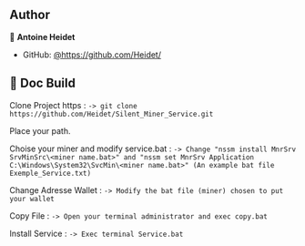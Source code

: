 ## Author
👤 **Antoine Heidet** 
* GitHub: [@https:\/\/github.com\/Heidet\/](https://github.com/Heidet)


## 📝 Doc Build 
Clone Project https :
```-> git clone https://github.com/Heidet/Silent_Miner_Service.git```

Place your path.

Choise your miner and modify service.bat :
```-> Change "nssm install MnrSrv SrvMinSrc\<miner name.bat>" and "nssm set MnrSrv Application C:\Windows\System32\SvcMin\<miner name.bat>" (An example bat file Exemple_Service.txt)```

Change Adresse Wallet :
```-> Modify the bat file (miner) chosen to put your wallet```

Copy File :
```-> Open your terminal administrator and exec copy.bat```

Install Service :
```-> Exec terminal Service.bat```
